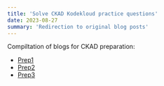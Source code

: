 ```yaml
---
title: 'Solve CKAD Kodekloud practice questions'
date: 2023-08-27
summary: 'Redirection to original blog posts'
---
```


Compiltation of blogs for CKAD preparation:
- [Prep1](https://hitesh-pattanayak.medium.com/ckad-preparation-practice-1-c226600f5a34)
- [Prep2](https://hitesh-pattanayak.medium.com/ckad-preparation-practice-2-67d2e11202ba)
- [Prep3](https://hitesh-pattanayak.medium.com/ckad-preparation-practice-2-bae8ff5a26c2)

